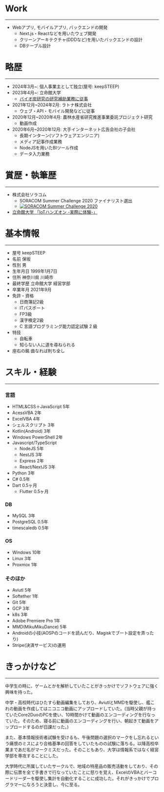 # Work
***
- Webアプリ, モバイルアプリ, バックエンドの開発
  - Next.js・Reactなどを用いたウェブ開発
  - クリーンアーキテクチャ(DDDなど)を用いたバックエンドの設計
  - DBテーブル設計

# 略歴
***
- 2024年3月~: 個人事業主として独立(屋号: keepSTEEP)
- 2023年4月~: 立命館大学
  - [バイオ炭研究の研究補助業務に従事](https://www.ritsumei.ac.jp/research/brc/top/)
- 2021年12月~2024年2月: ラトナ株式会社
  - ウェブ・API・モバイル開発などに従事
- 2020年12月~2020年4月: 農林水産省研究推進事業委託プロジェクト研究
  - 動画作成
- 2020年6月~2020年12月: 大手インターネット広告会社の子会社
  - 長期インターン(ソフトウェアエンジニア)
  - メディア記事作成業務
  - NodeJSを用いたBIツール作成
  - データ入力業務

# 賞歴・執筆歴
***
- 株式会社ソラコム
  - SORACOM Summer Challenge 2020 ファイナリスト選出
  - [![SORACOM Summer Challenge 2020](https://img.youtube.com/vi/aHRFvY7QEAQ/0.jpg)](https://www.youtube.com/watch?v=aHRFvY7QEAQ)
- [立命館大学 「IoTハンズオン -実際に体験-」](https://www.ritsumei.ac.jp/ba/education/course/course_5/news/detail.html/?news_id=3)
# 基本情報
***

- 屋号 keepSTEEP
- 名前 保坂
- 性別 男
- 生年月日 1999年1月7日
- 住所 神奈川県 川崎市
- 最終学歴 立命館大学 経営学部
- 卒業年月 2021年9月
- 免許・資格
  - 日商簿記2級
  - ITパスポート
  - FP3級
  - 漢字検定2級
  - C 言語プログラミング能力認定試験 2 級
- 特技
  - 自転車
  - 知らない人に道を尋ねられる
- 座右の銘 曲なれば則ち全し

# スキル・経験
***

### 言語
- HTML&CSS＋JavaScript 5年
- AcessVBA 2年
- ExcelVBA 4年
- シェルスクリプト 3年
- Kotlin(Android) 3年
- Windows PowerShell 2年
- Javascript/TypeScript
  - NodeJS 5年
  - NestJS 3年
  - Express 2年
  - React/NextJS 3年
- Python 3年
- C# 0.5年
- Dart 0.5ヶ月
  - Flutter 0.5ヶ月

### DB
- MySQL 3年
- PostgreSQL 0.5年
- timescaledb 0.5年

### OS
- Windows 10年
- Linux 3年
- Proxmox 1年

### そのほか
- Aviutl 5年
- Softether 1年
- Git 5年
- GCP 3年
- k8s 3年
- Adobe Premiere Pro 1年
- MMD(MikuMikuDance) 5年
- Androidの小技(AOSPのコードを読んだり、Magiskでブート設定を弄ったり)
- Stripe(決済サービス)の運用

# きっかけなど
***
中学生の時に、ゲームとかを解析していたことがきっかけでソフトウェアに強く興味を持った。

中学・高校時代はひたすら動画編集をしており、AviutlとMMDを駆使し、艦これの動画を作成してはニコニコ動画にアップロードしていた。(当時父親が持っていたCore2DuoのPCを使い、10時間かけて動画のエンコーディングを行なっていた。そのため、寝る前に動画のエンコーディングを行い、朝起きて動画をアップロードするのが日課だった。)

また、基本情報技術者試験を受けるも、午後問題の選択のマークをし忘れるという痛恨のミスにより合格基準の回答をしていたものの試験に落ちる。以降高校卒業まであだ名がマークミスだった。そのこともあり、大学は情報系ではなく経営学部を専攻することにした。

大学時代に所属していたサークルで、地域の特産品の販売活動をしており、その際に伝票を全て手書きで行なっていたことに怒りを覚え、ExcelのVBAとバーコードリーダーを駆使し集計を自動化することに成功した。それがきっかけでプログラマーになろうと決意し、今に至る。
